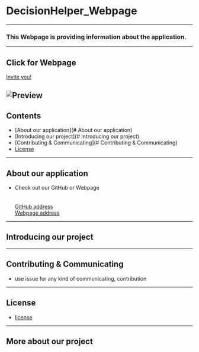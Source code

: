 # DecisionHelper_Webpage
----
### This Webpage is providing information about the application.
----
## Click for Webpage
[Invite you!](https://hanyang-erica-oss-dev-2020-undecided.github.io/DecisionHelper_Webpage/theme/index.html)

![Preview](desktop/undecided_webpage.png)
----
## Contents
* [About our application](# About our application)
* [Introducing our project](# Introducing our project)
* [Contributing & Communicating](# Contributing & Communicating)
* [License](#license)
----
## About our application
* Check out our GitHub or Webpage<br></br>
<br>[GitHub address](https://github.com/sonhl0723/Decision-Helper.git)</br>
[Webpage address](https://hanyang-erica-oss-dev-2020-undecided.github.io/DecisionHelper_Webpage/theme/index.html)
----
## Introducing our project

----
## Contributing & Communicating
* use issue for any kind of communicating, contribution
----
## License
* [license](https://github.com/Hanyang-Erica-Oss-dev-2020-Undecided/DecisionHelper_Webpage/blob/develop/license.txt)
----
## More about our project
